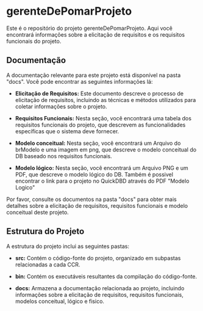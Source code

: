# gerenteDePomarProjeto

Este é o repositório do projeto gerenteDePomarProjeto. Aqui você encontrará informações sobre a elicitação de requisitos e os requisitos funcionais do projeto.

## Documentação

A documentação relevante para este projeto está disponível na pasta "docs". Você pode encontrar as seguintes informações lá:

- **Elicitação de Requisitos:** Este documento descreve o processo de elicitação de requisitos, incluindo as técnicas e métodos utilizados para coletar informações sobre o projeto.

- **Requisitos Funcionais:** Nesta seção, você encontrará uma tabela dos requisitos funcionais do projeto, que descrevem as funcionalidades específicas que o sistema deve fornecer.
 
- **Modelo conceitual:** Nesta seção, você encontrará um Arquivo do brModelo e uma imagem em png, que descreve o modelo conceitual do DB baseado nos requisitos funcionais.
  
- **Modelo lógico:** Nesta seção, você encontrará um Arquivo PNG e um PDF, que descreve o modelo lógico do DB. Também é possivel encontrar o link para o projeto no QuickDBD através do PDF "Modelo Logico"

Por favor, consulte os documentos na pasta "docs" para obter mais detalhes sobre a elicitação de requisitos, requisitos funcionais e modelo conceitual deste projeto.

## Estrutura do Projeto

A estrutura do projeto inclui as seguintes pastas:

- **src:** Contém o código-fonte do projeto, organizado em subpastas relacionadas a cada CCR.

- **bin:** Contém os executáveis resultantes da compilação do código-fonte.

- **docs:** Armazena a documentação relacionada ao projeto, incluindo informações sobre a elicitação de requisitos, requisitos funcionais, modelos conceitual, lógico e fisico.
